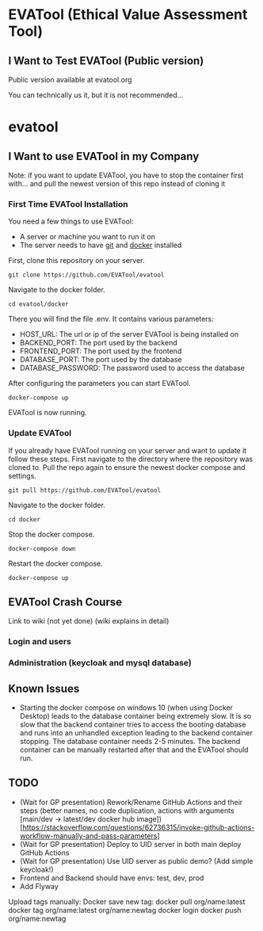 # EVATool (Ethical Value Assessment Tool)

## I Want to Test EVATool (Public version)

Public version available at evatool.org

You can technically us it, but it is not recommended...
# evatool

## I Want to use EVATool in my Company

Note: if you want to update EVATool, you have to stop the container first with... and pull the newest version of this repo instead of cloning it

### First Time EVATool Installation

You need a few things to use EVATool:

- A server or machine you want to run it on
- The server needs to have [git](https://git-scm.com/) and [docker](https://www.docker.com/) installed

First, clone this repository on your server.

```
git clone https://github.com/EVATool/evatool
```

Navigate to the docker folder.

```
cd evatool/docker
```

There you will find the file .env. It contains various parameters:

- HOST_URL: The url or ip of the server EVATool is being installed on
- BACKEND_PORT: The port used by the backend
- FRONTEND_PORT: The port used by the frontend
- DATABASE_PORT: The port used by the database
- DATABASE_PASSWORD: The password used to access the database

After configuring the parameters you can start EVATool.

```
docker-compose up
```

EVATool is now running.

### Update EVATool

If you already have EVATool running on your server and want to update it follow these steps. First navigate to the directory where the repository was cloned to. Pull the repo again to ensure the newest docker compose and settings.

```
git pull https://github.com/EVATool/evatool
```

Navigate to the docker folder.

```
cd docker
```

Stop the docker compose.

```
docker-compose down
```

Restart the docker compose.

```
docker-compose up
```

## EVATool Crash Course

Link to wiki (not yet done) (wiki explains in detail)

### Login and users


### Administration (keycloak and mysql database)


## Known Issues

- Starting the docker compose on windows 10 (when using Docker Desktop) leads to the database container being extremely slow. It is so slow that the backend container tries to access the booting database and runs into an unhandled exception leading to the backend container stopping. The database container needs 2-5 minutes. The backend container can be manually restarted after that and the EVATool should run.

## TODO

- (Wait for GP presentation) Rework/Rename GitHub Actions and their steps (better names, no code duplication, actions with arguments [main/dev -> latest/dev docker hub image]) [https://stackoverflow.com/questions/62736315/invoke-github-actions-workflow-manually-and-pass-parameters]
- (Wait for GP presentation) Deploy to UID server in both main deploy GitHub Actions
- (Wait for GP presentation) Use UID server as public demo? (Add simple keycloak!)
- Frontend and Backend should have envs: test, dev, prod
- Add Flyway



Upload tags manually:
Docker save new tag:
docker pull org/name:latest
docker tag org/name:latest org/name:newtag
docker login
docker push org/name:newtag
